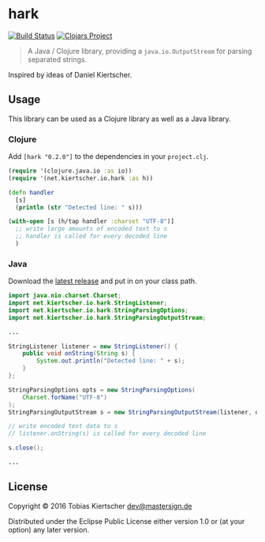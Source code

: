# hark

[![Build Status][travis-img]][travis-url]
[![Clojars Project][clojars-img]][clojars-url]

> A Java / Clojure library, providing a `java.io.OutputStream` for parsing separated strings.

Inspired by ideas of Daniel Kiertscher.

## Usage

This library can be used as a Clojure library as well as a Java library.

### Clojure

Add `[hark "0.2.0"]` to the dependencies in your `project.clj`.

```clojure
(require '(clojure.java.io :as io))
(require '(net.kiertscher.io.hark :as h))

(defn handler
  [s]
  (println (str "Detected line: " s)))

(with-open [s (h/tap handler :charset "UTF-8")]
  ;; write large amounts of encoded text to s
  ;; handler is called for every decoded line
  )
```

### Java

Download the [latest release] and put in on your class path.

```java
import java.nio.charset.Charset;
import net.kiertscher.io.hark.StringListener;
import net.kiertscher.io.hark.StringParsingOptions;
import net.kiertscher.io.hark.StringParsingOutputStream;

...

StringListener listener = new StringListener() {
    public void onString(String s) {
        System.out.println("Detected line: " + s);
    }
};

StringParsingOptions opts = new StringParsingOptions(
    Charset.forName("UTF-8")
);
StringParsingOutputStream s = new StringParsingOutputStream(listener, opts);

// write encoded text data to s
// listener.onString(s) is called for every decoded line

s.close();

...
```

## License

Copyright © 2016 Tobias Kiertscher <dev@mastersign.de>

Distributed under the Eclipse Public License either version 1.0 or
(at your option) any later version.

[travis-img]: https://img.shields.io/travis/mastersign/hark/master.svg
[travis-url]: https://travis-ci.org/mastersign/hark
[clojars-img]: https://img.shields.io/clojars/v/hark.svg
[clojars-url]: https://clojars.org/hark
[latest release]: https://github.com/mastersign/hark/releases/latest
